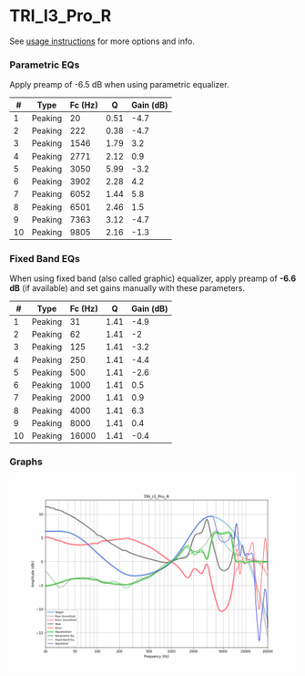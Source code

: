 # TRI_I3_Pro_R
See [usage instructions](https://github.com/jaakkopasanen/AutoEq#usage) for more options and info.

### Parametric EQs
Apply preamp of -6.5 dB when using parametric equalizer.

|   # | Type    |   Fc (Hz) |    Q |   Gain (dB) |
|-----|---------|-----------|------|-------------|
|   1 | Peaking |        20 | 0.51 |        -4.7 |
|   2 | Peaking |       222 | 0.38 |        -4.7 |
|   3 | Peaking |      1546 | 1.79 |         3.2 |
|   4 | Peaking |      2771 | 2.12 |         0.9 |
|   5 | Peaking |      3050 | 5.99 |        -3.2 |
|   6 | Peaking |      3902 | 2.28 |         4.2 |
|   7 | Peaking |      6052 | 1.44 |         5.8 |
|   8 | Peaking |      6501 | 2.46 |         1.5 |
|   9 | Peaking |      7363 | 3.12 |        -4.7 |
|  10 | Peaking |      9805 | 2.16 |        -1.3 |

### Fixed Band EQs
When using fixed band (also called graphic) equalizer, apply preamp of **-6.6 dB** (if available) and set gains manually with these parameters.

|   # | Type    |   Fc (Hz) |    Q |   Gain (dB) |
|-----|---------|-----------|------|-------------|
|   1 | Peaking |        31 | 1.41 |        -4.9 |
|   2 | Peaking |        62 | 1.41 |        -2   |
|   3 | Peaking |       125 | 1.41 |        -3.2 |
|   4 | Peaking |       250 | 1.41 |        -4.4 |
|   5 | Peaking |       500 | 1.41 |        -2.6 |
|   6 | Peaking |      1000 | 1.41 |         0.5 |
|   7 | Peaking |      2000 | 1.41 |         0.9 |
|   8 | Peaking |      4000 | 1.41 |         6.3 |
|   9 | Peaking |      8000 | 1.41 |         0.4 |
|  10 | Peaking |     16000 | 1.41 |        -0.4 |

### Graphs
![](./TRI_I3_Pro_R.png)

